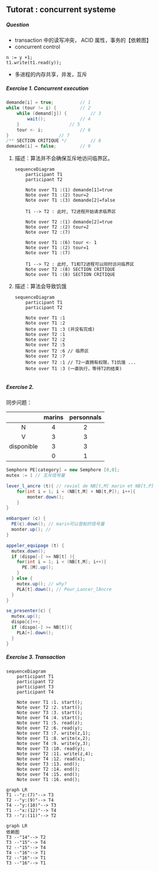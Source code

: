 ## Tutorat : concurrent systeme

##### Question

- transaction 中的读写冲突， ACID 属性，事务的【依赖图】
- concurrent control 

```
n := y +1;
t1.write(t1.read(y));
```

- 多进程的内存共享，并发，互斥

#####  Exercise 1. Concurrent  execution

```java
demande[i] = true;			// 1
while (tour != i) {			// 2
    while (demand[j]) {			// 3
        wait();				// 4
    }					// 5
    tour <- i;				// 6
}					// 7
/** SECTION CRITIQUE */			// 8
demande[i] = false;			// 9
```

1. 描述：算法并不会确保互斥地访问临界区。

   ```mermaid
   sequenceDiagram
       participant T1
       participant T2
       
       Note over T1 :(1) demande[1]=true
       Note over T1 :(2) tour=2
       Note over T1 :(3) demande[2]=false
       
       T1 --> T2 : 此时, T2进程开始请求临界区
       
       Note over T2 :(1) demande[2]=true
       Note over T2 :(2) tour=2
       Note over T2 :(7)
       
       Note over T1 :(6) tour <- 1
       Note over T1 :(2) tour=1
       Note over T1 :(7)
       
       T1 --> T2 : 此时, T1和T2进程可以同时访问临界区
       Note over T2 :(8) SECTION CRITIQUE
       Note over T1 :(8) SECTION CRITIQUE
   ```

   

2. 描述：算法会导致饥饿

   ```mermaid
   sequenceDiagram
       participant T1
       participant T2
       
       Note over T1 :1
       Note over T1 :2
       Note over T1 :3 (并没有完成)
       Note over T2 :1
       Note over T2 :2
       Note over T2 :5
       Note over T2 :6 // 临界区
       Note over T2 :7
       Note over T2 :1 // T2一直拥有权限，T1饥饿 ...
       Note over T1 :3 (一直执行，等待T2的结束)
      
   ```

   

   

##### Exercise 2. 

同步问题：

|            | marins | personnals |
| :--------: | :----: | :--------: |
|     N      |   4    |     2      |
|     V      |   3    |     3      |
| disponible |   3    |     3      |
|            |   0    |     1      |



```java
Semphore PE[category] = new Semphore [0,0];
mutex := 1 // 互斥信号量
```

```java
lever_l_ancre (t){ // reviel de NB[t,M] marin et NB[t,P]
	for(int i = 1; i < (NB[t,M] + NB[t,P]); i++){
		monter.down();
	}
}
```

```java
embarquer (c) {
  PE(c).down(); // marin可以登船的信号量
  monter.up(); //
}
```

```java
appeler_equipage (t) {
  mutex.down();
  if (dispo[-] >= NB[t] ){
    for(int i = 1; i < (NB[t,M]; i++){
      PE.[M].up();
    }
  } else {
    mutex.up(); // why?
    PLA[t].down(); // Peur_Lancer_lAncre
  }
}
```

```java
se_presenter(c) {
  mutex.up();
  dispo[c]++;
  if (dispo[-] >= NB[t]){
    PLA[+].down();
  }
}
```



##### Exercise 3. Transaction

```mermaid
sequenceDiagram
    participant T1
    participant T2
    participant T3
    participant T4
    
    Note over T1 :1. start();
    Note over T2 :2. start();
    Note over T3 :3. start();
    Note over T4 :4. start();
    Note over T1 :5. read(z);
    Note over T2 :6. read(y);
    Note over T3 :7. write(z,1);
    Note over T1 :8. write(x,2);
    Note over T4 :9. write(y,3);
    Note over T3 :10. read(y);
    Note over T2 :11. write(z,4);
    Note over T4 :12. read(x);
    Note over T3 :13. end();
    Note over T2 :14. end();
    Note over T4 :15. end();
    Note over T1 :16. end();
```

```mermaid
graph LR
T1 --"z:(7)"--> T3
T2 --"y:(9)"--> T4
T4 --"y:(10)"--> T3
T1 --"x:(12)"--> T4
T3 --"z:(11)"--> T2
```

```mermaid
graph LR
依赖图
T3 --"14"--> T2
T3 --"15"--> T4
T2 --"15"--> T4
T4 --"16"--> T1
T2 --"16"--> T1
T3 --"16"--> T1
```

